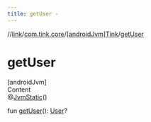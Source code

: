 ```yaml
---
title: getUser -
---
```

//[link](../../index.md)/[com.tink.core](../index.md)/[[androidJvm]Tink](index.md)/[getUser](get-user.md)



# getUser  
[androidJvm]  
Content  
@[JvmStatic](https://kotlinlang.org/api/latest/jvm/stdlib/kotlin.jvm/-jvm-static/index.html)()  
  
fun [getUser](get-user.md)(): [User](../../com.tink.model.user/[android-jvm]-user/index.md)?  



